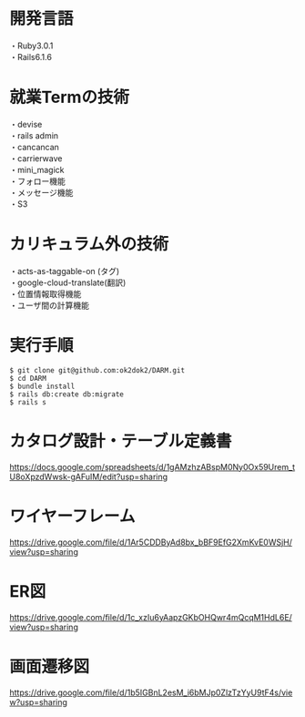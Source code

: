 #  開発言語  
 ・Ruby3.0.1  
 ・Rails6.1.6  

#  就業Termの技術
・devise  
・rails admin  
・cancancan  
・carrierwave  
・mini_magick  
・フォロー機能  
・メッセージ機能　  
・S3

#  カリキュラム外の技術
・acts-as-taggable-on (タグ)  
・google-cloud-translate(翻訳)  
・位置情報取得機能  
・ユーザ間の計算機能  

#  実行手順
```
$ git clone git@github.com:ok2dok2/DARM.git
$ cd DARM
$ bundle install
$ rails db:create db:migrate
$ rails s
```

#  カタログ設計・テーブル定義書
https://docs.google.com/spreadsheets/d/1gAMzhzABspM0Ny0Ox59Urem_tU8oXpzdWwsk-gAFuIM/edit?usp=sharing

#  ワイヤーフレーム
https://drive.google.com/file/d/1Ar5CDDByAd8bx_bBF9EfG2XmKvE0WSjH/view?usp=sharing

#  ER図
https://drive.google.com/file/d/1c_xzIu6yAapzGKbOHQwr4mQcqM1HdL6E/view?usp=sharing

#  画面遷移図
https://drive.google.com/file/d/1b5IGBnL2esM_i6bMJp0ZlzTzYyU9tF4s/view?usp=sharing